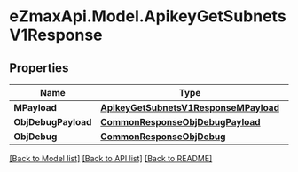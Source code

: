 
# eZmaxApi.Model.ApikeyGetSubnetsV1Response

## Properties

Name | Type | Description | Notes
------------ | ------------- | ------------- | -------------
**MPayload** | [**ApikeyGetSubnetsV1ResponseMPayload**](ApikeyGetSubnetsV1ResponseMPayload.md) |  | 
**ObjDebugPayload** | [**CommonResponseObjDebugPayload**](CommonResponseObjDebugPayload.md) |  | [optional] 
**ObjDebug** | [**CommonResponseObjDebug**](CommonResponseObjDebug.md) |  | [optional] 

[[Back to Model list]](../README.md#documentation-for-models)
[[Back to API list]](../README.md#documentation-for-api-endpoints)
[[Back to README]](../README.md)

